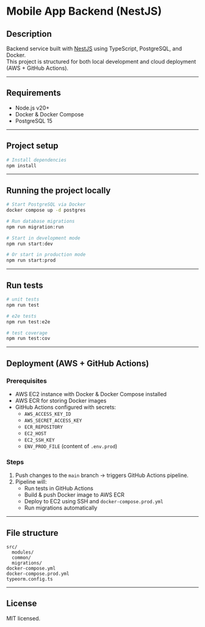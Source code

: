 # Mobile App Backend (NestJS)

## Description

Backend service built with [NestJS](https://github.com/nestjs/nest) using TypeScript, PostgreSQL, and Docker.  
This project is structured for both local development and cloud deployment (AWS + GitHub Actions).

---

## Requirements

-   Node.js v20+
-   Docker & Docker Compose
-   PostgreSQL 15

---

## Project setup

```bash
# Install dependencies
npm install
```

---

## Running the project locally

```bash
# Start PostgreSQL via Docker
docker compose up -d postgres

# Run database migrations
npm run migration:run

# Start in development mode
npm run start:dev

# Or start in production mode
npm run start:prod
```

---

## Run tests

```bash
# unit tests
npm run test

# e2e tests
npm run test:e2e

# test coverage
npm run test:cov
```

---

## Deployment (AWS + GitHub Actions)

### Prerequisites

-   AWS EC2 instance with Docker & Docker Compose installed
-   AWS ECR for storing Docker images
-   GitHub Actions configured with secrets:
    -   `AWS_ACCESS_KEY_ID`
    -   `AWS_SECRET_ACCESS_KEY`
    -   `ECR_REPOSITORY`
    -   `EC2_HOST`
    -   `EC2_SSH_KEY`
    -   `ENV_PROD_FILE` (content of `.env.prod`)

### Steps

1. Push changes to the `main` branch → triggers GitHub Actions pipeline.
2. Pipeline will:
    - Run tests in GitHub Actions
    - Build & push Docker image to AWS ECR
    - Deploy to EC2 using SSH and `docker-compose.prod.yml`
    - Run migrations automatically

---

## File structure

```
src/
  modules/
  common/
  migrations/
docker-compose.yml
docker-compose.prod.yml
typeorm.config.ts
```

---

## License

MIT licensed.
